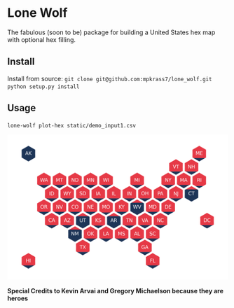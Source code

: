 # Lone Wolf
The fabulous (soon to be) package for building a United States hex map with optional hex filling.

## Install

Install from source: 
`git clone git@github.com:mpkrass7/lone_wolf.git`  
`python setup.py install` 

## Usage

`lone-wolf plot-hex static/demo_input1.csv`

![](hex_out.png)

**Special Credits to Kevin Arvai and Gregory Michaelson because they are heroes**